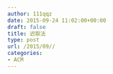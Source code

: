 ```yaml
---
author: 111qqz
date: 2015-09-24 11:02:00+00:00
draft: false
title: 迟取法
type: post
url: /2015/09//
categories:
- ACM
---
```


